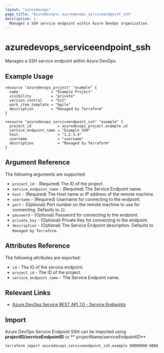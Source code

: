```yaml
---
layout: "azuredevops"
page_title: "AzureDevops: azuredevops_serviceendpoint_ssh"
description: |- 
  Manages a SSH service endpoint within Azure DevOps organization.
---
```


# azuredevops_serviceendpoint_ssh

Manages a SSH service endpoint within Azure DevOps.

## Example Usage

```hcl
resource "azuredevops_project" "example" {
  name               = "Example Project"
  visibility         = "private"
  version_control    = "Git"
  work_item_template = "Agile"
  description        = "Managed by Terraform"
}

resource "azuredevops_serviceendpoint_ssh" "example" {
  project_id            = azuredevops_project.example.id
  service_endpoint_name = "Example SSH"
  host                  = "1.2.3.4"
  username              = "username"
  description           = "Managed by Terraform"
}
```

## Argument Reference

The following arguments are supported:

- `project_id` - (Required) The ID of the project.
- `service_endpoint_name` - (Required) The Service Endpoint name.
- `host` - (Required) The Host name or IP address of the remote machine.
- `username` - (Required) Username for connecting to the endpoint.
- `port` - (Optional) Port number on the remote machine to use for connecting. Defaults to `22`.
- `password` - (Optional) Password for connecting to the endpoint.
- `private_key` - (Optional) Private Key for connecting to the endpoint.
- `description` - (Optional) The Service Endpoint description. Defaults to `Managed by Terraform`.

## Attributes Reference

The following attributes are exported:

- `id` - The ID of the service endpoint.
- `project_id` - The ID of the project.
- `service_endpoint_name` - The Service Endpoint name.

## Relevant Links

- [Azure DevOps Service REST API 7.0 - Service Endpoints](https://docs.microsoft.com/en-us/rest/api/azure/devops/serviceendpoint/endpoints?view=azure-devops-rest-7.0)

## Import

Azure DevOps Service Endpoint SSH can be imported using **projectID/serviceEndpointID** or **
projectName/serviceEndpointID**

```sh
terraform import azuredevops_serviceendpoint_ssh.example 00000000-0000-0000-0000-000000000000/00000000-0000-0000-0000-000000000000
```
